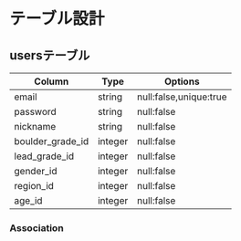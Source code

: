 # テーブル設計
## usersテーブル
| Column              | Type     | Options                 |
| ------------------- | -------- | ----------------------- |
| email               | string   | null:false,unique:true  |
| password            | string   | null:false              |
| nickname            | string   | null:false              |
| boulder_grade_id    | integer  | null:false              |
| lead_grade_id       | integer  | null:false              |
| gender_id           | integer  | null:false              |
| region_id           | integer  | null:false              |
| age_id              | integer  | null:false              |


### Association
